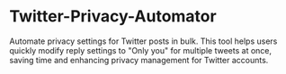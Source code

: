 # Twitter-Privacy-Automator
Automate privacy settings for Twitter posts in bulk. This tool helps users quickly modify reply settings to "Only you" for multiple tweets at once, saving time and enhancing privacy management for Twitter accounts.
